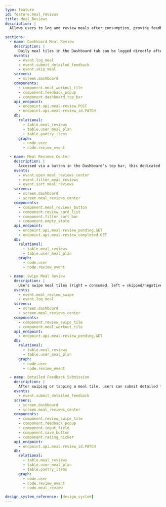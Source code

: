 ```yaml
---
type: feature
id: feature.meal_reviews
title: Meal Reviews
description: |
  Allows users to log and review meals after consumption, provide feedback, and update pantry and meal plan data. Integrates with the Dashboard for post-meal logging, supports swipe-based review, detailed feedback, and performance metrics tracking. The Meal Reviews Center provides a dedicated space to manage all pending and completed reviews.

sections:
  - name: Dashboard Meal Review
    description: |
      Daily meal tiles in the Dashboard tab can be logged directly after consumption. Each tile has options to log as consumed, skipped, or provide detailed feedback, updating nutrition metrics in real-time.
    events:
      - event.log_meal
      - event.submit_detailed_feedback
      - event.skip_meal
    screens:
      - screen.dashboard
    components:
      - component.meal_workout_tile
      - component.feedback_popup
      - component.dashboard_top_bar
    api_endpoint:
      - endpoint.api.meal-review.POST
      - endpoint.api.meal-review_id.PATCH
    db:
      relational:
        - table.meal_reviews
        - table.user_meal_plan
        - table.pantry_items
      graph:
        - node.user
        - node.review_event

  - name: Meal Reviews Center
    description: |
      Accessed via a button in the Dashboard's top bar, this dedicated screen shows all pending meal reviews that need attention and a history of completed reviews. Helps users catch up on logging meals they may have missed during the day.
    events:
      - event.open_meal_reviews_center
      - event.filter_meal_reviews
      - event.sort_meal_reviews
    screens:
      - screen.dashboard
      - screen.meal_reviews_center
    components:
      - component.meal_reviews_button
      - component.review_card_list
      - component.filter_sort_bar
      - component.empty_state
    api_endpoint:
      - endpoint.api.meal-review_pending.GET
      - endpoint.api.meal-review_completed.GET
    db:
      relational:
        - table.meal_reviews
        - table.user_meal_plan
      graph:
        - node.user
        - node.review_event

  - name: Swipe Meal Review
    description: |
      Users swipe meal tiles (right = consumed, left = skipped/negative) to log meal outcomes and trigger feedback flow. Integrated into both the Dashboard and the Meal Reviews Center.
    events:
      - event.meal_review_swipe
      - event.log_meal
    screens:
      - screen.dashboard
      - screen.meal_reviews_center
    components:
      - component.review_swipe_tile
      - component.meal_workout_tile
    api_endpoint:
      - endpoint.api.meal-review_pending.GET
    db:
      relational:
        - table.meal_reviews
        - table.user_meal_plan
      graph:
        - node.user
        - node.review_event

  - name: Detailed Feedback Submission
    description: |
      After swiping or tapping a meal tile, users can submit detailed feedback (sentiment, notes, adjustments) which updates meal review, meal plan, and pantry data.
    events:
      - event.submit_detailed_feedback
    screens:
      - screen.dashboard
      - screen.meal_reviews_center
    components:
      - component.review_swipe_tile
      - component.feedback_popup 
      - component.input_field
      - component.save_button
      - component.rating_picker
    api_endpoint:
      - endpoint.api.meal-review_id.PATCH
    db:
      relational:
        - table.meal_reviews
        - table.user_meal_plan
        - table.pantry_items
      graph:
        - node.user
        - node.review_event
        - node.meal_review

design_system_reference: [design_system]
---
```

